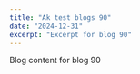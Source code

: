 ```yaml
---
title: "Ak test blogs 90"
date: "2024-12-31"
excerpt: "Excerpt for blog 90"
---
```


Blog content for blog 90